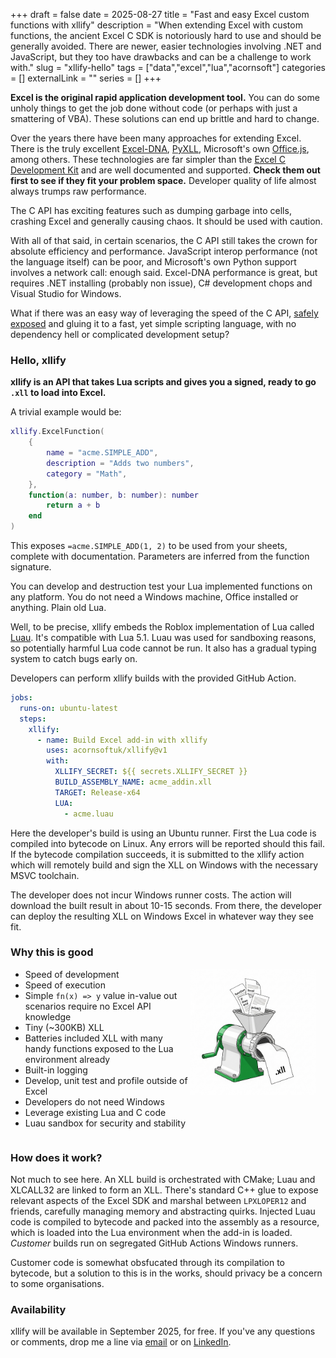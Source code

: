 +++ 
draft = false
date = 2025-08-27
title = "Fast and easy Excel custom functions with xllify"
description = "When extending Excel with custom functions, the ancient Excel C SDK is notoriously hard to use and should be generally avoided. There are newer, easier technologies involving .NET and JavaScript, but they too have drawbacks and can be a challenge to work with."
slug = "xllify-hello"
tags = ["data","excel","lua","acornsoft"]
categories = []
externalLink = ""
series = []
+++

**Excel is the original rapid application development tool.** You can do some unholy things to get the job done without code (or perhaps with just a smattering of VBA). These solutions can end up brittle and hard to change.

Over the years there have been many approaches for extending Excel. There is the truly excellent [Excel-DNA](https://excel-dna.net/), [PyXLL](https://www.pyxll.com/), Microsoft's own [Office.js](https://learn.microsoft.com/en-us/office/dev/add-ins/reference/overview/excel-add-ins-reference-overview), among others. These technologies are far simpler than the [Excel C Development Kit](https://docs.microsoft.com/en-us/office/client-developer/excel/welcome-to-the-excel-software-development-kit) and are well documented and supported. **Check them out first to see if they fit your problem space.** Developer quality of life almost always trumps raw performance.

The C API has exciting features such as dumping garbage into cells, crashing Excel and generally causing chaos. It should be used with caution.

With all of that said, in certain scenarios, the C API still takes the crown for absolute efficiency and performance. JavaScript interop performance (not the language itself) can be poor, and Microsoft's own Python support involves a network call: enough said. Excel-DNA performance is great, but requires .NET installing (probably non issue), C# development chops and Visual Studio for Windows.

What if there was an easy way of leveraging the speed of the C API, [safely exposed](https://luau.org/sandbox) and gluing it to a fast, yet simple scripting language, with no dependency hell or complicated development setup?

### Hello, xllify

**xllify is an API that takes Lua scripts and gives you a signed, ready to go `.xll` to load into Excel.**

A trivial example would be:

```lua
xllify.ExcelFunction(
    {
        name = "acme.SIMPLE_ADD",
        description = "Adds two numbers",
        category = "Math",
    },
    function(a: number, b: number): number
        return a + b
    end
)
```

This exposes `=acme.SIMPLE_ADD(1, 2)` to be used from your sheets, complete with documentation. Parameters are inferred from the function signature.

You can develop and destruction test your Lua implemented functions on any platform. You do not need a Windows machine, Office installed or anything. Plain old Lua.

Well, to be precise, xllify embeds the Roblox implementation of Lua called [Luau](https://luau.org/library). It's compatible with Lua 5.1. Luau was used for sandboxing reasons, so potentially harmful Lua code cannot be run. It also has a gradual typing system to catch bugs early on.

Developers can perform xllify builds with the provided GitHub Action.

```yaml
jobs:
  runs-on: ubuntu-latest
  steps:
    xllify:
      - name: Build Excel add-in with xllify
        uses: acornsoftuk/xllify@v1
        with:
          XLLIFY_SECRET: ${{ secrets.XLLIFY_SECRET }}
          BUILD_ASSEMBLY_NAME: acme_addin.xll
          TARGET: Release-x64
          LUA:
            - acme.luau
```

Here the developer's build is using an Ubuntu runner. First the Lua code is compiled into bytecode on Linux. Any errors will be reported should this fail. If the bytecode compilation succeeds, it is submitted to the xllify action which will remotely build and sign the XLL on Windows with the necessary MSVC toolchain.

The developer does not incur Windows runner costs. The action will download the built result in about 10-15 seconds.
From there, the developer can deploy the resulting XLL on Windows Excel in whatever way they see fit.

### Why this is good

<style>
 .image-float-left {
    float: right;
    padding-right:15px;
    max-width: 40%;
    height: auto;
 }
  .clearfix::after {
     content: "";
     display: table;
     clear: both;
 }
</style>

<div class="clearfix">
<img src="./mincer.png" class="image-float-left" alt="Luau in, xll out">
<ul>
<li>Speed of development
<li>Speed of execution
<li>Simple <code>fn(x) => y</code> value in-value out scenarios require no Excel API knowledge
<li>Tiny (~300KB) XLL
<li>Batteries included XLL with many handy functions exposed to the Lua environment already
<li>Built-in logging
<li>Develop, unit test and profile outside of Excel
<li>Developers do not need Windows
<li>Leverage existing Lua and C code
<li>Luau sandbox for security and stability
</ul>
</div>

### How does it work?

Not much to see here. An XLL build is orchestrated with CMake; Luau and XLCALL32 are linked to form an XLL. There's standard C++ glue to expose relevant aspects of the Excel SDK and marshal between `LPXLOPER12` and friends, carefully managing memory and abstracting quirks. Injected Luau code is compiled to bytecode and packed into the assembly as a resource, which is loaded into the Lua environment when the add-in is loaded. _Customer_ builds run on segregated GitHub Actions Windows runners.

Customer code is somewhat obsfucated through its compilation to bytecode, but a solution to this is in the works, should privacy be a concern to some organisations.

### Availability

xllify will be available in September 2025, for free. If you've any questions or comments, drop me a line via [email](mailto:alex@acornsoft.uk) or on [LinkedIn](https://www.linkedin.com/in/alexjreid/).
